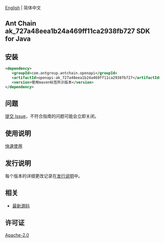 [English](README.md) | 简体中文

## Ant Chain ak_727a48eea1b24a469ff11ca2938fb727 SDK for Java

## 安装

```xml
<dependency>
   <groupId>com.antgroup.antchain.openapi</groupId>
   <artifactId>openapi-ak_727a48eea1b24a469ff11ca2938fb727</artifactId>
   <version>使用maven标签所示版本</version>
</dependency>
```

## 问题

[提交 Issue](https://github.com/alipay/antchain-openapi-prod-sdk/issues/new)，不符合指南的问题可能会立即关闭。

## 使用说明

[快速使用](https://github.com/alipay/antchain-openapi-prod-sdk)

## 发行说明

每个版本的详细更改记录在[发行说明](./ChangeLog.txt)中。

## 相关

- [最新源码](https://github.com/alipay/antchain-openapi-prod-sdk/)

## 许可证

[Apache-2.0](http://www.apache.org/licenses/LICENSE-2.0)
